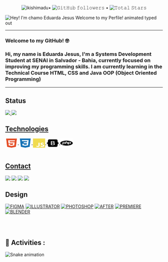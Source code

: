 <p align="center">
  <img src="https://komarev.com/ghpvc/?username=ikishimadu&color=ee82ee" alt="ikishimadu">•  
  <img alt="𝙶𝚒𝚝𝙷𝚞𝚋 𝚏𝚘𝚕𝚕𝚘𝚠𝚎𝚛𝚜" src="https://img.shields.io/github/followers/ikishimadu?label=Followers&style=social"> •   
  <img src="https://img.shields.io/github/stars/ikishimadu?label=Stars&color=ee82ee" alt="𝚃𝚘𝚝𝚊𝚕 𝚂𝚝𝚊𝚛𝚜">
</p>

<img src="https://readme-typing-svg.demolab.com?font=Operator+Mono&size=37&duration=2800&pause=2000&color=ee82ee&center=true&vCenter=true&width=940&height=50&lines=Hey%2C+I'm+Eduarda+Welcome+to+my+Profile!+👾" align="middle" alt="Hey! I'm chamo Eduarda Jesus Welcome to my Perfile! animated typed out">

<hr>

### Welcome to my GitHub! 🤓


### Hi, my name is Eduarda Jesus, I'm a Systems Development Student at SENAI in Salvador - Bahia, currently focused on improving my programming skills. I am currently learning in the Technical Course HTML, CSS and Java OOP (Object Oriented Programming) 

<hr>

<h2>Status</h2>
<div>
   <a href="https://github.com/ikishimadu">
   <img height="180em" src="https://github-readme-stats.vercel.app/api?username=ikishimadu&show_icons=true&theme=tokyonight&include_all_commits=true&count_private=true"/>
   <img height="180em" src="https://github-readme-stats.vercel.app/api/top-langs/?username=ikishimadu&layout=compact&langs_count=6&theme=tokyonight"/>

</div>
 
 <h2>Technologies</h2>
<div>

<img align="center" alt="HTML5" height="30" width="40" src="https://raw.githubusercontent.com/devicons/devicon/master/icons/html5/html5-plain.svg" style="max-width: 100%;">
<img align="center" alt="CSS3" height="30" width="40" src="https://raw.githubusercontent.com/devicons/devicon/master/icons/css3/css3-plain.svg" style="max-width: 100%;">
<img align="center" alt="JAVASCRIPT" height="30" width="40" src="https://raw.githubusercontent.com/devicons/devicon/master/icons/javascript/javascript-plain.svg" style="max-width: 100%;">
<img align="center" alt="JAVA" height="30" width="40" src="https://raw.githubusercontent.com/devicons/devicon/master/icons/bootstrap/bootstrap-plain.svg" style="max-width: 100%;">
<img align="center" alt="PHP" height="30" width="40" src="https://raw.githubusercontent.com/devicons/devicon/master/icons/php/php-plain.svg" style="max-width: 100%;">
</div>
 
 <br>
 
<h2>Contact</h2>
<div> 
  <a href="https://instagram.com/madu.jesus" target="_blank"><img src="https://img.shields.io/badge/-Instagram-%23E4405F?style=for-the-badge&logo=instagram&logoColor=white"></a> 
  <a href = "mailto:mariaeduardaoj@hotmail.com"><img src="https://img.shields.io/badge/-Gmail-%23333?style=for-the-badge&logo=gmail&logoColor=white" target="_blank"></a>
  <a href="https://www.linkedin.com/in/eduarda-jesus" target="_blank"><img src="https://img.shields.io/badge/-LinkedIn-%230077B5?style=for-the-badge&logo=linkedin&logoColor=white" target="_blank"></a> 
 <a href="https://www.behance.net/eduardajesus" target="_blank"><img src="https://img.shields.io/badge/-Behance-blue?style=for-the-badge&logo=behance&logoColor=white" target="_blank"></a> 
 
 <h2>Design</h2>

<div>

[![FIGMA](https://img.shields.io/badge/Figma-F24E1E?style=for-the-badge&logo=figma&logoColor=white)]()
[![ILLUSTRATOR](https://img.shields.io/badge/Adobe%20Illustrator-FF9A00?style=for-the-badge&logo=adobe%20illustrator&logoColor=white)]()
[![PHOTOSHOP](https://img.shields.io/badge/Adobe%20Photoshop-31A8FF?style=for-the-badge&logo=Adobe%20Photoshop&logoColor=black)]()
[![AFTER](https://img.shields.io/badge/Adobe%20after%20affects-CF96FD?style=for-the-badge&logo=Adobe%20after%20effects&logoColor=393665)]()
[![PREMIERE](https://img.shields.io/badge/Adobe%20Premiere%20Pro-9999FF?style=for-the-badge&logo=Adobe%20Premiere%20Pro&logoColor=white)]()
[![BLENDER](https://img.shields.io/badge/blender-%23F5792A.svg?style=for-the-badge&logo=blender&logoColor=white)]()
</div>

 <br> <br>
 
 ## 🐍 Activities :
 ![Snake animation](https://github.com/ikishimadu/ikishimadu/blob/output/github-contribution-grid-snake.svg)

</div>
